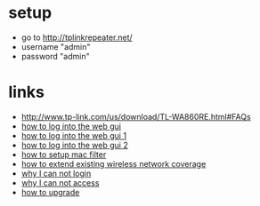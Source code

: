 # setup

* go to http://tplinkrepeater.net/
* username "admin"
* password "admin"

# links

* http://www.tp-link.com/us/download/TL-WA860RE.html#FAQs
* [how to log into the web gui](http://www.tp-link.com/us/faq-931.html)
* [how to log into the web gui 1](http://www.tp-link.com/us/faq-174.html)
* [how to log into the web gui 2](http://www.tp-link.com/us/faq-375.html)
* [how to setup mac filter](http://www.tp-link.com/us/faq-927.html)
* [how to extend existing wireless network coverage](http://www.tp-link.com/us/faq-698.html)
* [why I can not login](http://www.tp-link.com/us/faq-673.html)
* [why I can not access](http://www.tp-link.com/us/faq-504.html)
* [how to upgrade](http://www.tp-link.com/us/faq-699.html)

